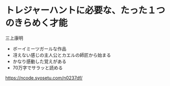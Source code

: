 # トレジャーハントに必要な、たった１つのきらめく才能

三上康明

- ボーイミーツガールな作品
- 冴えない感じの主人公とカエルの師匠から始まる
- かなり感動した覚えがある
- 70万字でサラッと読める

https://ncode.syosetu.com/n0237df/

